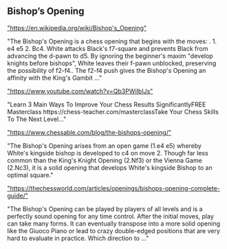 <h2>Bishop’s Opening</h2>
<p><a href="https://en.wikipedia.org/wiki/Bishop's_Opening">"https://en.wikipedia.org/wiki/Bishop's_Opening"</a></p>

<p>"The Bishop's Opening is a chess opening that begins with the moves: . 1. e4 e5 2. Bc4. White attacks Black's f7-square and prevents Black from advancing the d-pawn to d5. By ignoring the beginner's maxim "develop knights before bishops", White leaves their f-pawn unblocked, preserving the possibility of f2-f4.. The f2-f4 push gives the Bishop's Opening an affinity with the King's Gambit ..." </p>

<p><a href="https://www.youtube.com/watch?v=Qb3PWiIbIJs">"https://www.youtube.com/watch?v=Qb3PWiIbIJs"</a></p>

<p>"Learn 3 Main Ways To Improve Your Chess Results SignificantlyFREE Masterclass https://chess-teacher.com/masterclassTake Your Chess Skills To The Next Level..." </p>

<p><a href="https://www.chessable.com/blog/the-bishops-opening/">"https://www.chessable.com/blog/the-bishops-opening/"</a></p>

<p>"The Bishop's Opening arises from an open game (1.e4 e5) whereby White's kingside bishop is developed to c4 on move 2. Though far less common than the King's Knight Opening (2.Nf3) or the Vienna Game (2.Nc3), it is a solid opening that develops White's kingside Bishop to an optimal square." </p>

<p><a href="https://thechessworld.com/articles/openings/bishops-opening-complete-guide/">"https://thechessworld.com/articles/openings/bishops-opening-complete-guide/"</a></p>

<p>"The Bishop's Opening can be played by players of all levels and is a perfectly sound opening for any time control. After the initial moves, play can take many forms. It can eventually transpose into a more solid opening like the Giuoco Piano or lead to crazy double-edged positions that are very hard to evaluate in practice. Which direction to ..." </p>


